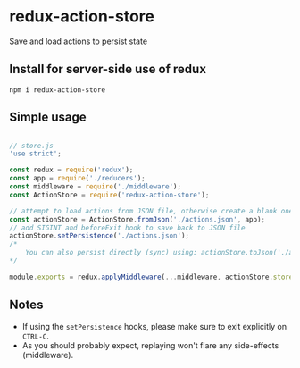 # redux-action-store
Save and load actions to persist state

## Install for server-side use of redux
```
npm i redux-action-store
```

## Simple usage
```js

// store.js
'use strict';

const redux = require('redux');
const app = require('./reducers');
const middleware = require('./middleware');
const ActionStore = require('redux-action-store');

// attempt to load actions from JSON file, otherwise create a blank one
const actionStore = ActionStore.fromJson('./actions.json', app);
// add SIGINT and beforeExit hook to save back to JSON file
actionStore.setPersistence('./actions.json');
/*
    You can also persist directly (sync) using: actionStore.toJson('./actions.json');
*/

module.exports = redux.applyMiddleware(...middleware, actionStore.storeActions)(actionStore.createStore)();
```

## Notes
- If using the `setPersistence` hooks, please make sure to exit explicitly on `CTRL-C`.
- As you should probably expect, replaying won't flare any side-effects (middleware).